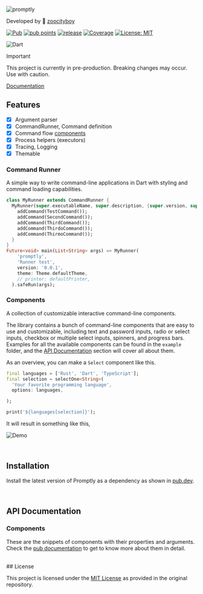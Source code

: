 ![promptly](https://raw.githubusercontent.com/zoocityboy/promptly/refs/heads/main/assets/promptly.png "Resoure")

Developed by 🦏 [zoocityboy](https://zoocityboy.github.io/)

[![Pub](https://img.shields.io/pub/v/promptly.svg?style=flat-square)](https://pub.dev/packages/promptly)
[![pub points](https://img.shields.io/pub/points/mason_coder?style=flat-square&color=2E8B57&label=pub%20points)](https://pub.dev/packages/promptly/score)
[![release](https://github.com/zoocityboy/promptly/actions/workflows/release.yaml/badge.svg?style=flat-square)](https://github.com/zoocityboy/promptly/actions/workflows/release.yaml)
[![Coverage](https://raw.githubusercontent.com/zoocityboy/promptly/main/coverage_badge.svg)](https://github.com/zoocityboy/promptly/actions/workflows/pull-request.yml)
[![License: MIT](https://img.shields.io/badge/license-MIT-purple.svg?style=flat-square)](https://opensource.org/licenses/MIT)


![Dart](https://img.shields.io/badge/dart-%230175C2.svg?style=flat-square&logo=dart&logoColor=white)

> [!IMPORTANT]
> This project is currently in pre-production. Breaking changes may occur. Use with caution.

[Documentation](https://zoocityboy.github.io/promptly/)

## Features

- [x] Argument parser
- [x] CommandRunner, Command definition
- [x] Command flow [components](#components)
- [x] Process helpers (executors) 
- [x] Tracing, Logging
- [x] Themable 

### Command Runner

A simple way to write command-line applications in Dart with styling and command loading capabilities.

```dart
class MyRunner extends CommandRunner {
  MyRunner(super.executableName, super.description, {super.version, super.theme, super.logLevel, super.printer}) {
    addCommand(TestCommand());
    addCommand(SecondCommand());
    addCommand(ThirdCommand());
    addCommand(ThirdoCommand());
    addCommand(ThirmoCommand());
  }
}
Future<void> main(List<String> args) => MyRunner(
    'promptly',
    'Runner test',
    version: '0.0.1',
    theme: Theme.defaultTheme,
    // printer: defaultPrinter,
  ).safeRun(args);
```



### Components

A collection of customizable interactive command-line components.

The library contains a bunch of command-line components that are easy to use and customizable, including text and password inputs, radio or select inputs, checkbox or multiple select inputs, spinners, and progress bars. Examples for all the available components can be found in the `example` folder, and the [API Documentation](#api-documentation) section will cover all about them.

As an overview, you can make a `Select` component like this.

```dart
final languages = ['Rust', 'Dart', 'TypeScript'];
final selection = selectOne<String>(
  'Your favorite programming language',
  options: languages,

);

print('${languages[selection]}');
```

It will result in something like this,

![Demo](https://raw.githubusercontent.com/zoocityboy/promptly/refs/heads/main/assets/demo.gif)

<br>

## Installation

Install the latest version of Promptly as a dependency as shown in [pub.dev](https://pub.dev/packages/promptly).

<br>

## API Documentation

### Components

These are the snippets of components with their properties and arguments. Check the [pub documentation](https://pub.dev/documentation/promptly/latest/) to get to know more about them in detail.

<br>
## License

This project is licensed under the [MIT License](LICENSE) as provided in the original repository.